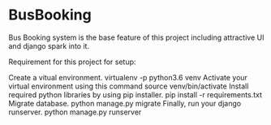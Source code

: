 # BusBooking


Bus Booking system is the base feature of this project including attractive UI and django spark into it.

Requirement for this project for setup:

Create a vitual environment.
virtualenv -p python3.6 venv
Activate your virtual environment using this command
source venv/bin/activate
Install required python libraries by using pip installer.
pip install -r requirements.txt
Migrate database.
python manage.py migrate
Finally, run your django runserver.
python manage.py runserver
